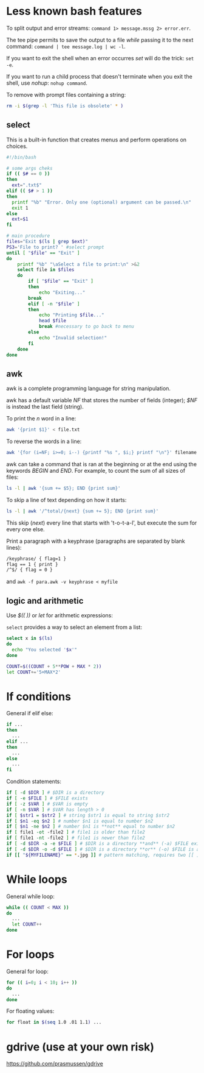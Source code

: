 # Less known bash features

To split output and error streams: 
`command 1> message.mssg 2> error.err`.

The tee pipe permits to save the output to a file *while* passing it to the next command: 
`command | tee message.log | wc -l`.

If you want to exit the shell when an error occurres *set* will do the trick: `set -e`.

If you want to run a child process that doesn't terminate when you exit the shell, use *nohup*: `nohup command`.

To remove with prompt files containing a string:
```bash
rm -i $(grep -l 'This file is obsolete' * )
```

## select

This is a built-in function that creates menus and perform operations on choices.

```bash
#!/bin/bash

# some args cheks
if (( $# == 0 ))
then
  ext=".txt$"
elif (( $# > 1 ))
then
  printf "%b" "Error. Only one (optional) argument can be passed.\n"
  exit 1
else
  ext=$1
fi

# main procedure
files="Exit $(ls | grep $ext)"
PS3='File to print? ' #select prompt
until [ "$file" == "Exit" ]
do
	printf "%b" "\aSelect a file to print:\n" >&2
	select file in $files
	do
		if [ "$file" == "Exit" ]
		then
			echo "Exiting..."
		break
		elif [ -n "$file" ]
		then
			echo "Printing $file..."
			head $file
			break #necessary to go back to menu
		else
			echo "Invalid selection!"
		fi
	done
done
```

## awk

awk is a complete programming language for string manipulation.

awk has a default variable *NF* that stores the number of fields (integer); *$NF* is instead the last field (string).

To print the *n* word in a line:
```bash
awk '{print $1}' < file.txt 
```
To reverse the words in a line:
```bash
awk '{for (i=NF; i>=0; i--) {printf "%s ", $i;} printf "\n"}' filename
```

awk can take a command that is ran at the beginning or at the end using the keywords *BEGIN* and *END*. For example, to count the sum of all sizes of files:
```bash
ls -l | awk '{sum += $5}; END {print sum}'
```

To skip a line of text depending on how it starts:
```bash
ls -l | awk '/^total/{next} {sum += 5}; END {print sum}'
```
This skip (*next*) every line that starts with 't-o-t-a-l', but execute the sum for every one else.

Print a paragraph with a keyphrase (paragraphs are separated by blank lines):
```bash
/keyphrase/ { flag=1 }
flag == 1 { print }
/^$/ { flag = 0 }
```
and `awk -f para.awk -v keyphrase < myfile`

## logic and arithmetic

Use *$(( ))* or *let* for arithmetic expressions:

`select` provides a way to select an element from a list:
```bash
select x in $(ls)
do
  echo "You selected '$x'"
done
```

```bash
COUNT=$((COUNT + 5**POW + MAX * 2))
let COUNT+='5+MAX*2'
```

# If conditions

General if elif else:

```bash
if ...
then
  ...
elif ...
then
  ...
else
  ...
fi
```

Condition statements:

```bash
if [ -d $DIR ] # $DIR is a directory
if [ -e $FILE ] # $FILE exists
if [ -z $VAR ] # $VAR is empty
if [ -n $VAR ] # $VAR has length > 0
if [ $str1 = $str2 ] # string $str1 is equal to string $str2
if [ $n1 -eq $n2 ] # number $n1 is equal to number $n2
if [ $n1 -ne $n2 ] # number $n1 is **not** equal to number $n2
if [ file1 -ot -file2 ] # file1 is older than file2
if [ file1 -nt -file2 ] # file1 is newer than file2
if [ -d $DIR -a -e $FILE ] # $DIR is a directory **and** (-a) $FILE exists
if [ -d $DIR -o -d $FILE ] # $DIR is a directory **or** (-o) $FILE is a directory
if [[ "${MYFILENAME}" == *.jpg ]] # pattern matching, requires two [[ ]]
```

# While loops

General while loop:

```bash
while (( COUNT < MAX ))
do 
  ...
  let COUNT++
done
```

# For loops

General for loop:
```bash
for (( i=0; i < 10; i++ ))
do
  ...
done
```

For floating values:
```bash
for float in $(seq 1.0 .01 1.1) ...
```

# gdrive (use at your own risk)
https://github.com/prasmussen/gdrive
